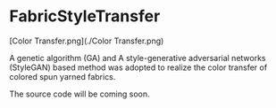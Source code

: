 # FabricStyleTransfer
[Color Transfer.png](./Color Transfer.png)

A genetic algorithm (GA) and A style-generative adversarial networks (StyleGAN) based method was adopted to realize the color transfer of colored spun yarned fabrics.

The source code will be coming soon.
